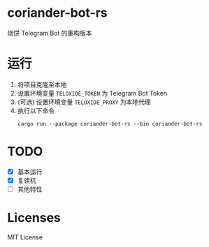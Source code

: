 coriander-bot-rs
======

烧饼 Telegram Bot 的重构版本

# 运行

1. 将项目克隆至本地
2. 设置环境变量 `TELOXIDE_TOKEN` 为 Telegram Bot Token
3. (可选) 设置环境变量 `TELOXIDE_PROXY` 为本地代理
4. 执行以下命令
   ```shell
   cargo run --package coriander-bot-rs --bin coriander-bot-rs
   ```

# TODO

- [x] 基本运行
- [x] 复读机
- [ ] 其他特性

# Licenses

MIT License
